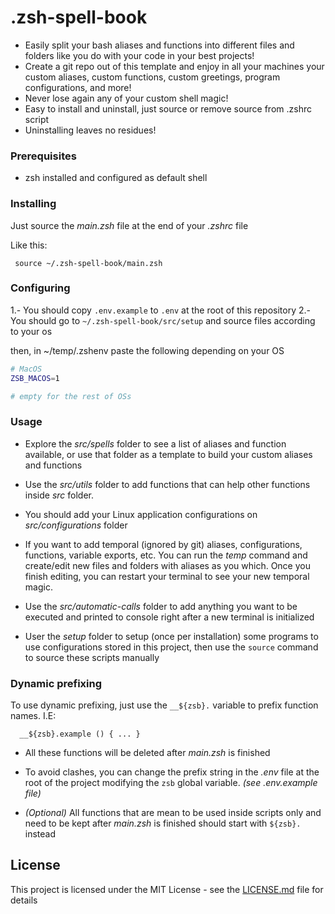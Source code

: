 # .zsh-spell-book

- Easily split your bash aliases and functions into different files and folders like you do with your code in your best projects!
- Create a git repo out of this template and enjoy in all your machines your custom aliases, custom functions, custom greetings, program configurations, and more!
- Never lose again any of your custom shell magic!
- Easy to install and uninstall, just source or remove source from .zshrc script
- Uninstalling leaves no residues!

### Prerequisites

- zsh installed and configured as default shell

### Installing

Just source the _main.zsh_ file at the end of your _.zshrc_ file

Like this:

```shell
 source ~/.zsh-spell-book/main.zsh
```

### Configuring

1.- You should copy `.env.example` to `.env` at the root of this repository
2.- You should go to `~/.zsh-spell-book/src/setup` and source files according to your os

then, in ~/temp/.zshenv paste the following depending on your OS

```zsh
# MacOS
ZSB_MACOS=1

# empty for the rest of OSs
```

### Usage

- Explore the _src/spells_ folder to see a list of aliases and function available, or use that folder as a template to build your custom aliases and functions

- Use the _src/utils_ folder to add functions that can help other functions inside _src_ folder.

- You should add your Linux application configurations on _src/configurations_ folder

- If you want to add temporal (ignored by git) aliases, configurations, functions, variable exports, etc. You can run the _temp_ command and create/edit new files and folders with aliases as you which. Once you finish editing, you can restart your terminal to see your new temporal magic.

- Use the _src/automatic-calls_ folder to add anything you want to be executed and printed to console right after a new terminal is initialized

- User the _setup_ folder to setup (once per installation) some programs to use configurations stored in this project, then use the `source` command to source these scripts manually

### Dynamic prefixing

To use dynamic prefixing, just use the `__${zsb}.` variable to prefix function names. I.E:

```shell
  __${zsb}.example () { ... }
```

- All these functions will be deleted after _main.zsh_ is finished

- To avoid clashes, you can change the prefix string in the _.env_ file at the root of the project modifying the `zsb` global variable. _(see .env.example file)_

- _(Optional)_ All functions that are mean to be used inside scripts only and need to be kept after _main.zsh_ is finished should start with `${zsb}.` instead

## License

This project is licensed under the MIT License - see the [LICENSE.md](LICENSE.md) file for details
